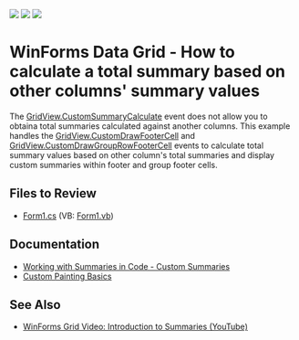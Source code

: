 <!-- default badges list -->
![](https://img.shields.io/endpoint?url=https://codecentral.devexpress.com/api/v1/VersionRange/128625840/13.1.4%2B)
[![](https://img.shields.io/badge/Open_in_DevExpress_Support_Center-FF7200?style=flat-square&logo=DevExpress&logoColor=white)](https://supportcenter.devexpress.com/ticket/details/E2488)
[![](https://img.shields.io/badge/📖_How_to_use_DevExpress_Examples-e9f6fc?style=flat-square)](https://docs.devexpress.com/GeneralInformation/403183)
<!-- default badges end -->

# WinForms Data Grid - How to calculate a total summary based on other columns' summary values

The [GridView.CustomSummaryCalculate](https://docs.devexpress.com/WindowsForms/DevExpress.XtraGrid.Views.Grid.GridView.CustomSummaryCalculate) event does not allow you to obtaina total summaries calculated against another columns. This example handles the [GridView.CustomDrawFooterCell](https://docs.devexpress.com/WindowsForms/DevExpress.XtraGrid.Views.Grid.GridView.CustomDrawFooterCell) and [GridView.CustomDrawGroupRowFooterCell](https://docs.devexpress.com/WindowsForms/DevExpress.XtraGrid.Views.Grid.GridView.CustomDrawRowFooterCell) events to calculate total summary values based on other column's total summaries and display custom summaries within footer and group footer cells.


## Files to Review

* [Form1.cs](./CS/Q273845/Form1.cs) (VB: [Form1.vb](./VB/Q273845/Form1.vb))


## Documentation

* [Working with Summaries in Code - Custom Summaries](https://docs.devexpress.com/WindowsForms/701/controls-and-libraries/data-grid/summaries/working-with-summaries-in-code-custom-summaries)
* [Custom Painting Basics](https://docs.devexpress.com/WindowsForms/762/controls-and-libraries/data-grid/appearance-and-conditional-formatting/custom-painting/custom-painting-basics)


## See Also

* [WinForms Grid Video: Introduction to Summaries (YouTube)](https://www.youtube.com/watch?v=3sc7ENaACVw)
